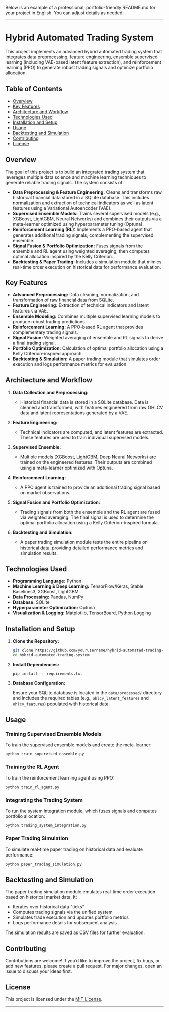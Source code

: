 Below is an example of a professional, portfolio-friendly README.md for your project in English. You can adjust details as needed:

---

# Hybrid Automated Trading System

This project implements an advanced hybrid automated trading system that integrates data preprocessing, feature engineering, ensemble supervised learning (including VAE-based latent feature extraction), and reinforcement learning (PPO) to generate robust trading signals and optimize portfolio allocation.

## Table of Contents

- [Overview](#overview)
- [Key Features](#key-features)
- [Architecture and Workflow](#architecture-and-workflow)
- [Technologies Used](#technologies-used)
- [Installation and Setup](#installation-and-setup)
- [Usage](#usage)
- [Backtesting and Simulation](#backtesting-and-simulation)
- [Contributing](#contributing)
- [License](#license)

## Overview

The goal of this project is to build an integrated trading system that leverages multiple data science and machine learning techniques to generate reliable trading signals. The system consists of:

- **Data Preprocessing & Feature Engineering:** Cleans and transforms raw historical financial data stored in a SQLite database. This includes normalization and extraction of technical indicators as well as latent features using a Variational Autoencoder (VAE).
- **Supervised Ensemble Models:** Trains several supervised models (e.g., XGBoost, LightGBM, Neural Networks) and combines their outputs via a meta-learner optimized using hyperparameter tuning (Optuna).
- **Reinforcement Learning (RL):** Implements a PPO-based agent that generates additional trading signals, complementing the supervised ensemble.
- **Signal Fusion & Portfolio Optimization:** Fuses signals from the ensemble and RL agent using weighted averaging, then computes optimal allocation inspired by the Kelly Criterion.
- **Backtesting & Paper Trading:** Includes a simulation module that mimics real-time order execution on historical data for performance evaluation.

## Key Features

- **Advanced Preprocessing:** Data cleaning, normalization, and transformation of raw financial data from SQLite.
- **Feature Engineering:** Extraction of technical indicators and latent features via VAE.
- **Ensemble Modeling:** Combines multiple supervised learning models to produce robust trading predictions.
- **Reinforcement Learning:** A PPO-based RL agent that provides complementary trading signals.
- **Signal Fusion:** Weighted averaging of ensemble and RL signals to derive a final trading signal.
- **Portfolio Optimization:** Calculation of optimal portfolio allocation using a Kelly Criterion–inspired approach.
- **Backtesting & Simulation:** A paper trading module that simulates order execution and logs performance metrics for evaluation.

## Architecture and Workflow

1. **Data Collection and Preprocessing:**  
   - Historical financial data is stored in a SQLite database. Data is cleaned and transformed, with features engineered from raw OHLCV data and latent representations generated by a VAE.

2. **Feature Engineering:**  
   - Technical indicators are computed, and latent features are extracted. These features are used to train individual supervised models.

3. **Supervised Ensemble:**  
   - Multiple models (XGBoost, LightGBM, Deep Neural Networks) are trained on the engineered features. Their outputs are combined using a meta-learner optimized with Optuna.

4. **Reinforcement Learning:**  
   - A PPO agent is trained to provide an additional trading signal based on market observations.

5. **Signal Fusion and Portfolio Optimization:**  
   - Trading signals from both the ensemble and the RL agent are fused via weighted averaging. The final signal is used to determine the optimal portfolio allocation using a Kelly Criterion–inspired formula.

6. **Backtesting and Simulation:**  
   - A paper trading simulation module tests the entire pipeline on historical data, providing detailed performance metrics and simulation results.

## Technologies Used

- **Programming Language:** Python
- **Machine Learning & Deep Learning:** TensorFlow/Keras, Stable Baselines3, XGBoost, LightGBM
- **Data Processing:** Pandas, NumPy
- **Database:** SQLite
- **Hyperparameter Optimization:** Optuna
- **Visualization & Logging:** Matplotlib, TensorBoard, Python Logging

## Installation and Setup

1. **Clone the Repository:**

   ```bash
   git clone https://github.com/yourusername/hybrid-automated-trading-system.git
   cd hybrid-automated-trading-system
   ```

2. **Install Dependencies:**

   ```bash
   pip install -r requirements.txt
   ```

3. **Database Configuration:**

   Ensure your SQLite database is located in the `data/processed/` directory and includes the required tables (e.g., `ohlcv_latent_features` and `ohlcv_features`) populated with historical data.

## Usage

### Training Supervised Ensemble Models

To train the supervised ensemble models and create the meta-learner:

```bash
python train_supervised_ensemble.py
```

### Training the RL Agent

To train the reinforcement learning agent using PPO:

```bash
python train_rl_agent.py
```

### Integrating the Trading System

To run the system integration module, which fuses signals and computes portfolio allocation:

```bash
python trading_system_integration.py
```

### Paper Trading Simulation

To simulate real-time paper trading on historical data and evaluate performance:

```bash
python paper_trading_simulation.py
```

## Backtesting and Simulation

The paper trading simulation module emulates real-time order execution based on historical market data. It:
- Iterates over historical data "ticks"
- Computes trading signals via the unified system
- Simulates trade execution and updates portfolio metrics
- Logs performance details for subsequent analysis

The simulation results are saved as CSV files for further evaluation.

## Contributing

Contributions are welcome! If you’d like to improve the project, fix bugs, or add new features, please create a pull request. For major changes, open an issue to discuss your ideas first.

## License

This project is licensed under the [MIT License](LICENSE).

---
